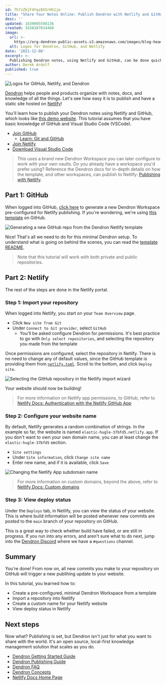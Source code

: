 ```yaml
---
id: 7h7zZkjF4Yqz8XSrHS1je
title: "Share Your Notes Online: Publish Dendron with Netlify and GitHub"
desc: ''
updated: 1639005598136
created: 1638387034460
image:
  url: >-
    https://org-dendron-public-assets.s3.amazonaws.com/images/blog-header-dendron-netlify.png
  alt: Logos for Dendron, GitHub, and Netlify
date: '2021-12-08'
excerpt: >-
  Publishing Dendron notes, using Netlify and GitHub, can be done quickly with the Dendron publishing template!
author: Derek Ardolf
published: true
---
```


![Logos for GitHub, Netlify, and Dendron](https://org-dendron-public-assets.s3.amazonaws.com/images/blog-header-dendron-netlify.png)

[Dendron](https://dendron.so) helps people and products organize with notes, docs, and knowledge of all the things. Let's see how easy it is to publish and have a static site hosted on [Netlify](https://www.netlify.com/)!

You'll learn how to publish your Dendron notes using Netlify and GitHub, which looks like [this demo website](https://link.dendron.so/netlify-demo). This tutorial assumes that you have basic knowledge of GitHub and Visual Studio Code (VSCode).

- [Join GitHub](https://github.com/join)
  - [Learn: Git and GitHub](https://developer.mozilla.org/en-US/docs/Learn/Tools_and_testing/GitHub)
- [Join Netlify](https://app.netlify.com/signup)
- [Download Visual Studio Code](https://code.visualstudio.com/)

> This uses a brand new Dendron Workspace you can later configure to work with your own vaults. Do you already have a workspace you'd prefer using? Reference the Dendron docs for in-depth details on how the template, and other workspaces, can publish to Netlify: [Publishing with Netlify](https://wiki.dendron.so/notes/yetuum6o9wZi6eVJQBbQb/).

## Part 1: GitHub

When logged into GitHub, [click here](https://link.dendron.so/6WuJ) to generate a new Dendron Workspace pre-configured for Netlify publishing. If you're wondering, we're using [this template](https://link.dendron.so/6WuI) on GitHub.

![Generating a new GitHub repo from the Dendron Netlify template](https://org-dendron-public-assets.s3.amazonaws.com/images/github-create-workspace-netlify.gif)

Nice! That's all we need to do for this minimal Dendron setup. To understand what is going on behind the scenes, you can read the [template README](https://link.dendron.so/6WuI).

> Note that this tutorial will work with both private and public repositories.

## Part 2: Netlify

The rest of the steps are done in the Netlify portal.

### Step 1: Import your repository

When logged into Netlify, you start on your `Team Overview` page.

- Click `New site from Git`
- Under `Connect to Git provider`, select `GitHub`
  - You'll be asked configure Dendron for permissions. It's best practice to go with `Only select repositories`, and selecting the repository you made from the template

Once permissions are configured, select the repository in Netlify. There is no need to change any of default values, since the GitHub template is providing them from [`netlify.toml`](https://link.dendron.so/6WuS). Scroll to the bottom, and click `Deploy site`.

![Selecting the GitHub repository in the Netlify import wizard](https://org-dendron-public-assets.s3.amazonaws.com/images/netlify-import-git-repo.gif)

Your website should now be building!

> For more information on Netlify app permissions, to GitHub, refer to [Netlify Docs: Authentication with the Netlify GitHub App](https://docs.netlify.com/configure-builds/repo-permissions-linking/#authentication-with-the-netlify-github-app)

### Step 2: Configure your website name

By default, Netlify generates a random combination of strings. In the example so far, the website is named `elastic-hugle-37bfd5.netlify.app`. If you don't want to own your own domain name, you can at least change the `elastic-hugle-37bfd5` section.

- `Site settings`
- Under `Site information`, click `Change site name`
- Enter new name, and if it is available, click `Save`

![Changing the Netlify App subdomain name](https://org-dendron-public-assets.s3.amazonaws.com/images/netlify-change-site-name.gif)

> For more information on custom domains, beyond the above, refer to [Netlify Docs: Custom domains](https://docs.netlify.com/domains-https/custom-domains/)

### Step 3: View deploy status

Under the `Deploys` tab, in Netlify, you can view the status of your website. This is where build information will be posted whenever new commits are posted to the `main` branch of your repository on GitHub.

This is a great way to check whether build have failed, or are still in progress. If you run into any errors, and aren't sure what to do next, jump into the [Dendron Discord](https://link.dendron.so/discord) where we have a `#questions` channel.

## Summary

You're done! From now on, all new commits you make to your repository on GitHub will trigger a new publihing update to your website.

In this tutorial, you learned how to:

- Create a pre-configured, minimal Dendron Workspace from a template
- Import a repository into Netlify
- Create a custom name for your Netlify website
- View deploy status in Netlify

## Next steps

Now what? Publishing is set, but Dendron isn't just for what you want to share with the world. It's an open source, local-first knowledge management solution that scales as you do.

* [Dendron Getting Started Guide](https://wiki.dendron.so/notes/678c77d9-ef2c-4537-97b5-64556d6337f1/)
* [Dendron Publishing Guide](https://wiki.dendron.so/notes/4ushYTDoX0TYQ1FDtGQSg/)
* [Dendron FAQ](https://wiki.dendron.so/notes/683740e3-70ce-4a47-a1f4-1f140e80b558/)
* [Dendron Concepts](https://wiki.dendron.so/notes/c6fd6bc4-7f75-4cbb-8f34-f7b99bfe2d50/)
* [Netlify Docs Home Page](https://docs.netlify.com/)
